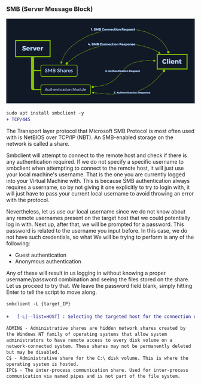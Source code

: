 ### SMB (Server Message Block)

<img src="Screenshot from 2022-10-17 16-38-36.png">

```diff
sudo apt install smbclient -y
+ TCP/445
```

The Transport layer protocol that Microsoft SMB Protocol is most often used with is NetBIOS over TCP/IP (NBT). 
An SMB-enabled storage on the network is called a share.

Smbclient will attempt to connect to the remote host and check if there is any authentication required. 
If we do not specify a specific username to smbclient when attempting to connect to the remote host, it will just use your local machine's username.
That is the one you are currently logged into your Virtual Machine with.
This is because SMB authentication always requires a username, so by not giving it one explicitly to try to login with, it will just have to pass your current local username to avoid throwing an error with the protocol.

Nevertheless, let us use our local username since we do not know about any remote usernames present on
the target host that we could potentially log in with. Next up, after that, we will be prompted for a password.
This password is related to the username you input before.
In this case, we do not have such credentials, so what We will be trying to perform is any of the following:

  - Guest authentication
  - Anonymous authentication

Any of these will result in us logging in without knowing a proper username/password combination and
seeing the files stored on the share. Let us proceed to try that. We leave the password field blank, simply
hitting Enter to tell the script to move along.


```diff
smbclient -L {target_IP}  

+   [-L|--list=HOST] : Selecting the targeted host for the connection request
```

```
ADMIN$ - Administrative shares are hidden network shares created by the Windows NT family of operating systems that allow system administrators to have remote access to every disk volume on a network-connected system. These shares may not be permanently deleted but may be disabled.
C$ - Administrative share for the C:\ disk volume. This is where the operating system is hosted.
IPC$ - The inter-process communication share. Used for inter-process communication via named pipes and is not part of the file system.
```
